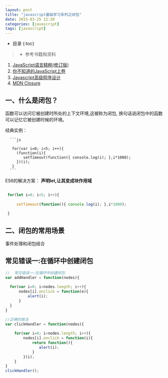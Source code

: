 ```yaml
---
layout: post
title: "javascript基础学习系列之闭包"
date: 2015-03-25 12:20
categories: [javascript]
tags: [javascript]
---
```

*  目录
{:toc}

> - 参考书籍和资料
  1. [JavaScript语言精粹(修订版)]() 
  2. [你不知道的JavaScript上卷]()
  3. [Javascript高级程序设计]()
  4. [MDN Closure](https://developer.mozilla.org/zh-CN/docs/Web/JavaScript/Closures)
  
一、什么是闭包？
---
   函数可以访问它被创建时所处的上下文环境,这被称为闭包,
   换句话说闭包中的函数可以记忆它被创建时候的环境。
       
   经典实例：
       
      ```js
      
       for(var i=0; i<5; i++){  
         (function(i){
            setTimeout(function({ console.log(i); },i*1000);   
         })(i);
       }
      ``` 
      
       
   ES6的解决方案：
   **声明let,让其变成块作用域**
       
   ```js
    
    for(let i=0; i<5; i++){
    
        setTimeout(function(){ console.log(i); },i*1000);
        
    }
   ```
  
二、闭包的常用场景
---
  
  事件处理和闭包结合

 常见错误一:在循环中创建闭包
 ----
  ```js
  //  常见错误一:在循环中创建闭包
  var addHandler = function(nodes){
    
    for(var i=0; i<nodes.length; i++){
        nodes[i].onclick = function(e){
            alert(i);
        }
    }
  }
  
  //正确的做法
  var clickHandler = function(nodes){
      
      for(var i=0; i<nodes.length; i++){
          nodes[i].onclick = function(i){
              return function(){
                 alert(i);
              }
          }(i);
      }
  }
  clickHandler();
  ```